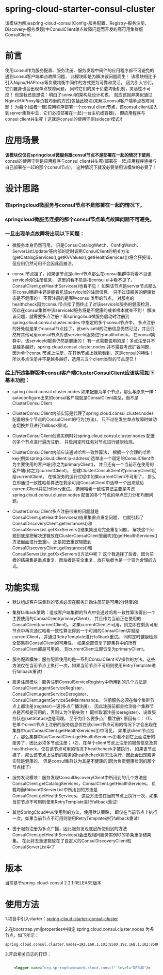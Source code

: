 # spring-cloud-starter-consul-cluster
该模块为解决spring-cloud-consul(Config-服务配置、Registry-服务注册、Discovery-服务发现)中ConsulClient单点故障问题而开发的高可用集群版ConsulClient.

# 前言
使用consul作为服务配置、服务注册、服务发现中间件的应用程序都不可避免的遇到consul客户端单点故障问题，
此模块即是为解决该问题而生！
该模块相比于引入Nginx/HAProxy等负载均衡中间件的方式更为可靠和灵活，
因为引入它们，它们自身也会出现单点故障问题，
同时它们的属于负载均衡机制，灵活性不可控！
但是我还是想说：明白了consul的架构及设计初衷，
就应该抛弃类似通过Nginx/HAProxy等负载均衡的方式(包括此模块)来解决consul客户端单点故障问题！
为每个(或者一簇)应用程序部署一个consul client节点，该consul client加入到server集群中去，它们必须部署在一起(一台主机或容器)，
即应用程序与consul client共生死！这就是consul的使用守则(sidecar模式)!

# 应用场景
**该模块仅仅在springcloud微服务跟consul节点不是部署在一起的情况下使用**，
consul的使用守则是应用程序与consul client共生死(部署在一起,应用程序连接与自己部署在一起的那个consul节点)，
这种情况下就没必要使用该模块的必要了！

# 设计思路
### 在springcloud微服务与consul节点不是部署在一起的情况下，
### springcloud微服务连接的那个consul节点单点故障问题不可避免，
### 一旦出现单点故障将出现以下问题：

* 微服务本身仍然可用，
 只是ConsulCatalogWatch、ConfigWatch、ServerListUpdater等内部的定时调用ConsulClient的相关方法(getCatalogServices(),getKVValues(),getHealthServices())将会狂报错，但应用仍然可用不会因此而崩溃。

* consul节点挂了，如果该节点是client节点那么在consul集群中将看不见该serviceId的注册信息，
 这里的看不见是指consul ui中看不见了，ConsulClient.getHealthServices()也看不见！
 如果该节点是server节点那么在consul集群中还是能看见该serviceId的注册信息，
 只不过该服务的健康状态是不健康的！
 不管注册的是哪种consul类型的节点，
 对服务的healthcheck因为consul节点挂了而终止了对该serviceId服务的健康检测，
 因此在consul集群中该serviceId服务将是不健康的或者根本就查不到！
 解决该问题，就需要多点注册！即springcloud微服务启动时注册到spring.cloud.consul.cluster.nodes 中指定的多个consul节点中，
 多点注册的好处就是某个consul节点挂了，该serviceId的注册信息仍然可见，并且仍然有其他可用consul节点对该serviceId服务进行healthcheck，
 在consul集群中，该serviceId服务仍然是健康的！
 有一点需要说明的是：多点注册并不是越多越好，spring.cloud.consul.cluster.nodes 并不需要考虑扩容问题，
 因为单个consul节点上注册，在其他节点上就能看到，这是consul的特性！
 所以多点注册并不是越多越好，选用三五个client类型的节点足已！

### 综上所述集群版本consul客户端ClusterConsulClient应该实现如下基本功能：

* spring.cloud.consul.cluster.nodes 如果配置为单个节点，那么与原来一样：autoconfigure出来的consul客户端就是ConsulClient类型，而不是ClusterConsulClient

* ClusterConsulClient内部实际是代理了spring.cloud.consul.cluster.nodes 配置的多个节点的ConsulClient的行为(方法)，
只不过在发生单点故障时做动态切换并且进行fallback重试。

* ClusterConsulClient创建实例时对spring.cloud.consul.cluster.nodes 配置的多个节点进行遍历注册，
并启用定时任务对节点进行健康检测。

* ClusterConsulClient内部应该通过哈希一致性算法，
根据一个合理的哈希key(例如spring.cloud.client.ip-address)选举出一个固定的ConsulClient作为主要使用的客户端(称之为primaryClient)，
并且还有一个当前正在使用的客户端(称之为currentClient)，
创建ClusterConsulClient时primaryClient赋给currentClient。
在微服务的运行过程中如果currentClient不可用了，
那么立即通过一致性哈希算法在剩余可用ConsulClient中选举一个出来赋给currentClient并进行Retry重试。
选用哈希一致性算法主要是考虑spring.cloud.consul.cluster.nodes 配置的多个节点的单点压力分布均衡问题。

* ClusterConsulClient多点注册带来的问题就是ConsulClient.getHealthServices()结果集重点重复问题，
也就引起了ConsulDiscoveryClient.getInstances()和ConsulServerList.getXxxServers()结果集出现完全重复问题，
解决这个问题到底是把解决逻辑放在ClusterConsulClient里面呢(在getHealthServices()方法里面进行去重)，
还是把去重逻辑放到ConsulDiscoveryClient.getInstances()和ConsulServerList.getXxxServers()方法中呢？
这个我选择了后者，因为前者的结果集是重点重复，而后者是完全重复，放在后者也是一个较为合理的方式。

# 功能实现

* 默认组成客户端集群的节点必须在服务启动注册前是可用的(健康的)

* 集群fallback策略：组成客户端集群的节点中会通过哈希一致性算法得出一个主要使用的ConsulClient(primaryClient)，
并且作为当前正在使用的ConsulClient(currentClient)。
如果currentClient不可用，则立即在剩余可用节点中再次通过哈希一致性算法得到一个可用的ConsulClient并赋给currentClient，
并通过RetryTemplate进行fallback重试。
同时定时健康检测全部集群ConsulClient的可用性，
如果全部恢复了即集群中的所有ConsulClient都是可用的，
则currentClient立即恢复为primaryClient。

* 服务配置模块：服务配置使用的是一系列ConsulClient KV操作的方法。这些方法仅在当前节点上执行一次，如果当前节点不可用则使用RetryTemplate进行fallback重试!

* 服务注册模块：服务注册ConsulServiceRegistry中所用到的几个方法是ConsulClient.agentServiceRegister，ConsulClient.agentServiceDeregister，ConsulClient.agentServiceSetMaintenance。
注册服务必须在每个集群节点上都注册(register)一遍(多点广播注册)，
因此注册前都会检测各个集群节点是否都是可用的，否则认为注册失败！
同样取消注册(deregister)、设置服务状态(setStatus)也是同理。
至于为什么要多点广播注册?
原因有二：
(1)、在单个client节点上注册的服务信息仅在该client节点可用的情况下才会出现在集群中(ui/ConsulClient.getHealthServices())中可见，
如果该client节点挂了，那么集群中(ui/ConsulClient.getHealthServices())看不到它上面注册的服务了，因此必须多节点注册；
(2)、在单个client节点上注册的服务信息及其healthcheck，仅在该节点可用的情况下healthcheck才被执行，
如果该节点挂了，那么该节点上注册的服务的healthcheck将无法执行，因此会出现服务实际是健康的，
但是consul集群认为其是不健康的(因为负责健康检测的那个节点挂了)

* 服务发现模块：服务发现ConsulDiscoveryClient中所用到的几个方法是ConsulClient.getCatalogServices，ConsulClient.getHealthServices。
负载均衡Ribbon中ServerList中所用到的方法是ConsulClient.getHealthServices。
这些方法仅在当前节点上执行一次，如果当前节点不可用则使用RetryTemplate进行fallback重试!

* 其他SpringCloud中未使用到的方法，使用默认策略，
即仅在当前节点上执行一次，如果当前节点不可用则使用RetryTemplate进行fallback重试!

* 由于服务注册为多点广播，因此服务发现底层所使用到的方法ConsulClient.getHealthServices()会出现相同服务实例ID的多条重复结果集。
在此将去重逻辑放在了自定义的ConsulDiscoveryClient和ConsulServerList中了

# 版本

当前基于spring-cloud-consul 2.2.1.RELEASE版本

# 使用方法

1.项目中引入starter：[spring-cloud-starter-consul-cluster](https://github.com/lansheng228/spring-cloud-starter-consul-cluster)

2.在bootstrap.yml|properties中指定 spring.cloud.consul.cluster.nodes 为多节点，如下所示：
	
	spring.cloud.consul.cluster.nodes=192.168.1.101:8500,192.168.1.102:8500,192.168.1.103:8500

3.开启相关日志的打印：

````xml
	
	<logger name="org.springframework.cloud.consul" level="DEBUG"/>
	
````
